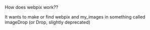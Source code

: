 How does webpix work??

It wants to make or find webpix and my_images in something called imageDrop (or Drop, slightly deprecated)
